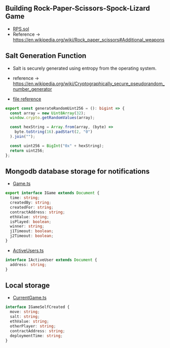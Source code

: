 ## Building Rock-Paper-Scissors-Spock-Lizard Game

- <a href="./src/utils/RPS.sol" >RPS.sol</a>
- Reference -> https://en.wikipedia.org/wiki/Rock_paper_scissors#Additional_weapons

## Salt Generation Function

- Salt is securely generated using entropy from the operating system.
- reference -> https://en.wikipedia.org/wiki/Cryptographically_secure_pseudorandom_number_generator

- <a href="./src/utils/Helpers.ts" >file reference</a>

```typescript
export const generateRandomUint256 = (): bigint => {
  const array = new Uint8Array(32);
  window.crypto.getRandomValues(array);

  const hexString = Array.from(array, (byte) =>
    byte.toString(16).padStart(2, "0")
  ).join("");

  const uint256 = BigInt("0x" + hexString);
  return uint256;
};
```

## Mongodb database storage for notifications

- <a href="./src/utils/Game.ts" >Game.ts</a>

```typescript
export interface IGame extends Document {
  time: string;
  createdBy: string;
  createdFor: string;
  contractAddress: string;
  ethValue: string;
  isPlayed: boolean;
  winner: string;
  j1Timeout: boolean;
  j2Timeout: boolean;
}
```

- <a href="./src/utils/ActiveUser.ts" >ActiveUsers.ts</a>

```typescript
interface IActiveUser extends Document {
  address: string;
}
```

## Local storage

- <a href="./src/components/CurrentGame.tsx:18" >CurrentGame.ts</a>

```typescript
interface IGameSelfCreated {
  move: string;
  salt: string;
  ethValue: string;
  otherPlayer: string;
  contractAddress: string;
  deploymentTime: string;
}
```
